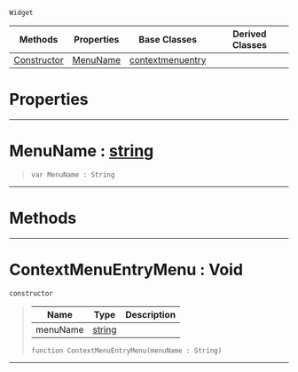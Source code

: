  `Widget`

|Methods|Properties|Base Classes|Derived Classes|
|---|---|---|---|
|[ Constructor](https://github.com/PlasmaEngine/PlasmaDocs/blob/master/code_reference/class_reference/contextmenuentrymenu.markdown#contextmenuentrymenu-voi)|[ MenuName](https://github.com/PlasmaEngine/PlasmaDocs/blob/master/code_reference/class_reference/contextmenuentrymenu.markdown#menuname-plasma-engine-doc)|[contextmenuentry](https://github.com/PlasmaEngine/PlasmaDocs/blob/master/code_reference/class_reference/contextmenuentry.markdown)| |


 #  Properties


---  
 #  MenuName : [string](https://github.com/PlasmaEngine/PlasmaDocs/blob/master/code_reference/lightning_base_types/string.markdown)

> 
> ``` lang=cpp, name=Lightning
> var MenuName : String


---  
 #  Methods


---  
 #  ContextMenuEntryMenu : Void

 `constructor`

> 
> |Name|Type|Description|
> |---|---|---|
> |menuName|[string](https://github.com/PlasmaEngine/PlasmaDocs/blob/master/code_reference/lightning_base_types/string.markdown)| |
> ``` lang=cpp, name=Lightning
> function ContextMenuEntryMenu(menuName : String)
> ``` 


---  
 

 